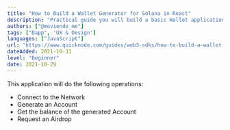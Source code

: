 ```yaml
---
title: "How to Build a Wallet Generator for Solana in React"
description: "Practical guide you will build a basic Wallet application with React and Web3 that will interact with Solana Network."
authors: ["@moviendo_me"]
tags: ["Dapp", 'UX & Design']
languages: ["JavaScript"]
url: "https://www.quicknode.com/guides/web3-sdks/how-to-build-a-wallet-generator-for-solana-in-react"
dateAdded: 2021-10-31
level: "Beginner"
date: 2021-10-29
---
```


This application will do the following operations:

- Connect to the Network
- Generate an Account
- Get the balance of the generated Account
- Request an Airdrop